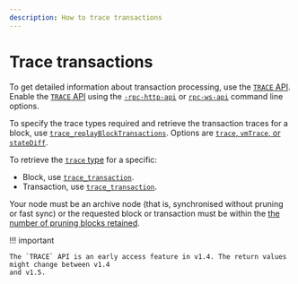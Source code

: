 ```yaml
---
description: How to trace transactions
---
```


# Trace transactions

To get detailed information about transaction processing, use the
[`TRACE` API](../../Reference/API-Methods.md#trace-methods). Enable the
[`TRACE` API](../../Reference/API-Methods.md#trace-methods) using the
[`-rpc-http-api`](../../Reference/CLI/CLI-Syntax.md#rpc-http-api) or
[`rpc-ws-api`](../../Reference/CLI/CLI-Syntax.md#rpc-ws-api) command line options.

To specify the trace types required and retrieve the transaction traces for a block, use
[`trace_replayBlockTransactions`](../../Reference/API-Methods.md#trace_replayblocktransactions). Options are
[`trace`, `vmTrace`, or `stateDiff`](../../Reference/Trace-Types.md).

To retrieve the [`trace` type](../../Reference/Trace-Types.md#trace) for a specific:  

* Block, use [`trace_transaction`](../../Reference/API-Methods.md#trace_transaction). 
* Transaction, use [`trace_transaction`](../../Reference/API-Methods.md#trace_transaction). 


Your node must be an archive node (that is, synchronised without pruning or fast sync) or the
requested block or transaction must be within the [the number of pruning blocks retained](../../Reference/CLI/CLI-Syntax.md#pruning-blocks-retained).

!!! important

    The `TRACE` API is an early access feature in v1.4. The return values might change between v1.4
    and v1.5.